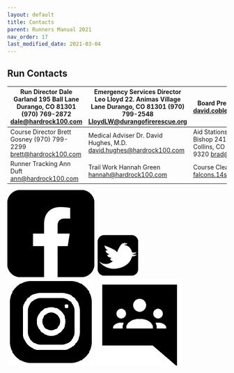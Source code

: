 ```yaml
---
layout: default
title: Contacts
parent: Runners Manual 2021
nav_order: 17
last_modified_date: 2021-03-04
---
```


## Run Contacts

| Run Director Dale Garland 195 Ball Lane Durango, CO 81301 (970) 769-2872 dale@hardrock100.com | Emergency Services Director Leo Lloyd 22. Animas Village Lane Durango, CO 81301 (970) 799-2548 LloydLW@durangofirerescue.org | Board President David Coblentz david.coblentz@hardrock100.com                                                     |
|-----------------------------------------------------------------------------------------------|------------------------------------------------------------------------------------------------------------------------------|-------------------------------------------------------------------------------------------------------------------|
| Course Director Brett Gosney (970) 799-2299 brett@hardrock100.com                             | Medical Adviser Dr. David Hughes, M.D. david.hughes@hardrock100.com                                                          | Aid Stations & Volunteers Brad Bishop 2412 Crabtree Dr Fort Collins, CO 80521 (303) 946-9320 brad@hardrock100.com |
| Runner Tracking Ann Duft ann@hardrock100.com                                                  | Trail Work Hannah Green hannah@hardrock100.com                                                                               | Course Clearing Betsy Kalmeyer falcons.14sf@gmail.com                                                             |

![image](https://github.com/hardrock100/hardrock100.github.io/blob/547491b22f5e192808d342b1ec5c8e292b5174dc/assets/images/Facebook.jpg) ![image](https://github.com/hardrock100/hardrock100.github.io/blob/737ab30646d5d4778d9aef7d5b59773af36f546e/assets/images/Twitter.jpg) ![image](https://github.com/hardrock100/hardrock100.github.io/blob/547491b22f5e192808d342b1ec5c8e292b5174dc/assets/images/Instagram.jpg) ![image](https://github.com/hardrock100/hardrock100.github.io/blob/737ab30646d5d4778d9aef7d5b59773af36f546e/assets/images/Google%20Groups.jpg)
